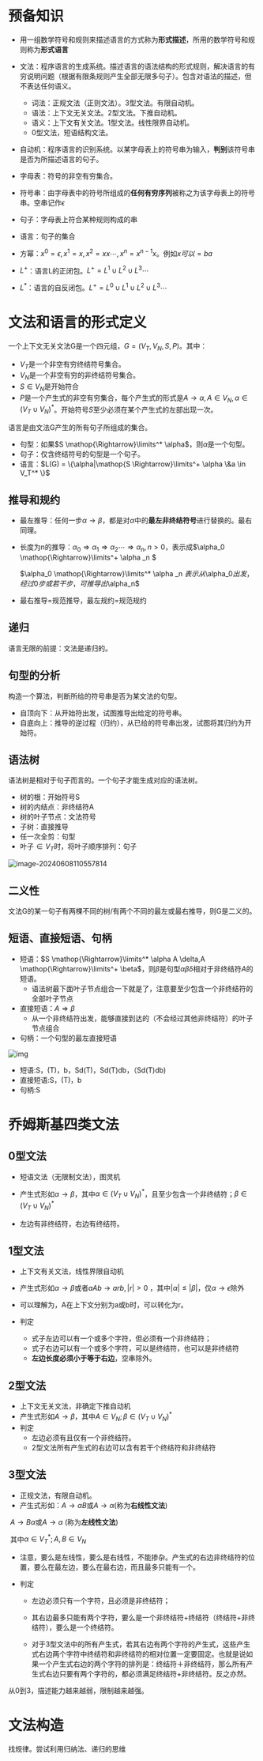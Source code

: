# 预备知识

-   用一组数学符号和规则来描述语言的方式称为**形式描述**，所用的数学符号和规则称为**形式语言**

-   文法：程序语言的生成系统。描述语言的语法结构的形式规则，解决语言的有穷说明问题（根据有限条规则产生全部无限多句子）。包含对语法的描述，但不表达任何语义。
    -   词法：正规文法（正则文法）。3型文法。有限自动机。
    -   语法：上下文无关文法。2型文法。下推自动机。
    -   语义：上下文有关文法。1型文法。线性限界自动机。
    -   0型文法，短语结构文法。
-   自动机：程序语言的识别系统。以某字母表上的符号串为输入，**判别**该符号串是否为所描述语言的句子。
-   字母表：符号的非空有穷集合。
-   符号串：由字母表中的符号所组成的**任何有穷序列**被称之为该字母表上的符号串。空串记作$\epsilon$
-   句子：字母表上符合某种规则构成的串
-   语言：句子的集合
-   方幂：$x^0 = \epsilon,x^1=x,x^2 = xx \cdots,x^n = x^{n-1}x$。例如$x可以=ba$​
-   $L^+$：语言L的正闭包。$L^+ = L^1 \cup L^2 \cup L^3 \cdots$
-   $L^*$：语言的自反闭包。$L^+ = L^0\cup L^1 \cup L^2 \cup L^3 \cdots$

# 文法和语言的形式定义

一个上下文无关文法G是一个四元组，$G = (V_T,V_N,S,P)$。其中：

-   $V_T$是一个非空有穷终结符号集合。
-   $V_N$是一个非空有穷的非终结符号集合。
-   $S \in V_N$是开始符合
-   $P$是一个产生式的非空有穷集合，每个产生式的形式是$A \rightarrow \alpha,A\in V_N, \alpha \in (V_T \cup V_N)^*$。开始符号$S$​至少必须在某个产生式的左部出现一次。

语言是由文法G产生的所有句子所组成的集合。

-   句型：如果$S \mathop{\Rightarrow}\limits^* \alpha$，则$\alpha$是一个句型。
-   句子：仅含终结符号的句型是一个句子。
-   语言：$L(G) = \{\alpha|\mathop{S \Rightarrow}\limits^+ \alpha \&a \in V_T^* \}$

## 推导和规约

-   最左推导：任何一步$\alpha \rightarrow \beta$，都是对$\alpha$中的**最左非终结符号**进行替换的。最右同理。

-   长度为n的推导：$\alpha_0 \Rightarrow \alpha_1 \Rightarrow \alpha_2 \cdots \Rightarrow \alpha_n,n>0$，表示成$\alpha_0 \mathop{\Rightarrow}\limits^+ \alpha _n $

    $\alpha_0 \mathop{\Rightarrow}\limits^* \alpha _n $表示从$\alpha_0$出发，经过0步或若干步，可推导出$\alpha_n$

-   最右推导=规范推导，最左规约=规范规约



## 递归

语言无限的前提：文法是递归的。

## 句型的分析

构造一个算法，判断所给的符号串是否为某文法的句型。

-   自顶向下：从开始符出发，试图推导出给定的符号串。
-   自底向上：推导的逆过程（归约），从已给的符号串出发，试图将其归约为开始符。

## 语法树

语法树是相对于句子而言的。一个句子才能生成对应的语法树。

-   树的根：开始符号S
-   树的内结点：非终结符A
-   树的叶子节点：文法符号
-   子树：直接推导
-   任一次全剪：句型
-   叶子$\in V_T$时，将叶子顺序排列：句子

![image-20240608110557814](./02%20%E4%B8%8A%E4%B8%8B%E6%96%87%E6%97%A0%E5%85%B3%E6%96%87%E6%B3%95.assets/image-20240608110557814.png)

## 二义性

文法G的某一句子有两棵不同的树/有两个不同的最左或最右推导，则G是二义的。

## 短语、直接短语、句柄

-   短语：$S \mathop{\Rightarrow}\limits^* \alpha A \delta,A \mathop{\Rightarrow}\limits^+ \beta$，则$\beta$是句型$\alpha \beta \delta$相对于非终结符$A$​的短语。
    -   语法树最下面叶子节点组合一下就是了，注意要至少包含一个非终结符的全部叶子节点
-   直接短语：$A \Rightarrow \beta$​
    -   从一个非终结符出发，能够直接到达的（不会经过其他非终结符）的叶子节点组合
-   句柄：一个句型的最左直接短语

![img](./02%20%E4%B8%8A%E4%B8%8B%E6%96%87%E6%97%A0%E5%85%B3%E6%96%87%E6%B3%95.assets/20200607213832752.png)

-   短语:S，(T)，b，Sd(T)，Sd(T)db，（Sd(T)db)
-   直接短语:S，(T)，b
-   句柄:S

# 乔姆斯基四类文法

## 0型文法

-   短语文法（无限制文法），图灵机

-   产生式形如$\alpha \rightarrow \beta$，其中$\alpha \in (V_T \cup V_N)^*$，且至少包含一个非终结符；$\beta \in (V_T \cup V_N)^*$​

-   左边有非终结符，右边有终结符。

## 1型文法

-   上下文有关文法，线性界限自动机
-   产生式形如$\alpha \rightarrow \beta$或者$aAb \rightarrow arb,|r|>0$ ，其中$|\alpha| \leq |\beta|$，仅$\alpha \rightarrow \epsilon$​除外

-   可以理解为，A在上下文分别为a或b时，可以转化为r。
-   判定
    -   式子左边可以有一个或多个字符，但必须有一个非终结符；
    -   式子右边可以有一个或多个字符，可以是终结符，也可以是非终结符
    -   **左边长度必须小于等于右边**，空串除外。

## 2型文法

-   上下文无关文法，非确定下推自动机
-   产生式形如$A \rightarrow \beta$，其中$A \in V_N;\beta \in (V_T \cup V_N)^*$​
-   判定
    -   左边必须有且仅有一个非终结符。 
    -   2型文法所有产生式的右边可以含有若干个终结符和非终结符 

## 3型文法

-   正规文法，有限自动机。
-   产生式形如：$A \rightarrow \alpha B$​或$A\rightarrow \alpha$​ (称为**右线性文法**)

​	$A \rightarrow B \alpha$或$A\rightarrow \alpha$ (称为**左线性文法**)

​	其中$\alpha \in V_T^*;A,B \in V_N$

-   注意，要么是左线性，要么是右线性，不能掺杂。产生式的右边非终结符的位置，要么在最左边，要么在最右边，而且最多只能有一个。

-   判定

    -   左边必须只有一个字符，且必须是非终结符； 

    -   其右边最多只能有两个字符，要么是一个非终结符+终结符（终结符+非终结符），要么是一个终结符。

    -   对于3型文法中的所有产生式，若其右边有两个字符的产生式，这些产生式右边两个字符中终结符和非终结符的相对位置一定要固定。也就是说如果一个产生式右边的两个字符的排列是：终结符＋非终结符，那么所有产生式右边只要有两个字符的，都必须满足终结符+非终结符。反之亦然。

从0到3，描述能力越来越弱，限制越来越强。

# 文法构造

找规律。尝试利用归纳法、递归的思维